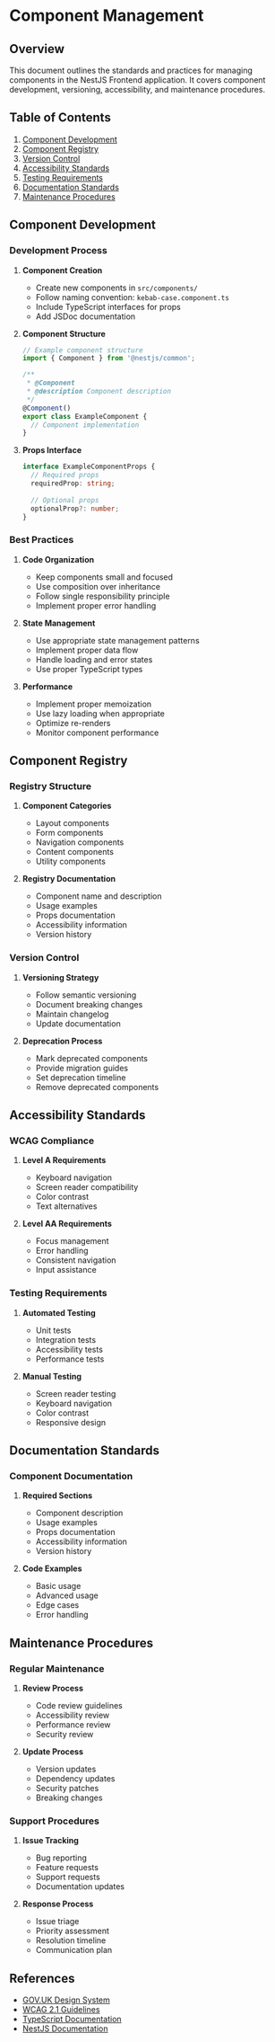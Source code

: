 # Component Management

## Overview

This document outlines the standards and practices for managing components in the NestJS Frontend application. It covers component development, versioning, accessibility, and maintenance procedures.

## Table of Contents

1. [Component Development](#component-development)
2. [Component Registry](#component-registry)
3. [Version Control](#version-control)
4. [Accessibility Standards](#accessibility-standards)
5. [Testing Requirements](#testing-requirements)
6. [Documentation Standards](#documentation-standards)
7. [Maintenance Procedures](#maintenance-procedures)

## Component Development

### Development Process

1. **Component Creation**
   - Create new components in `src/components/`
   - Follow naming convention: `kebab-case.component.ts`
   - Include TypeScript interfaces for props
   - Add JSDoc documentation

2. **Component Structure**
   ```typescript
   // Example component structure
   import { Component } from '@nestjs/common';
   
   /**
    * @Component
    * @description Component description
    */
   @Component()
   export class ExampleComponent {
     // Component implementation
   }
   ```

3. **Props Interface**
   ```typescript
   interface ExampleComponentProps {
     // Required props
     requiredProp: string;
     
     // Optional props
     optionalProp?: number;
   }
   ```

### Best Practices

1. **Code Organization**
   - Keep components small and focused
   - Use composition over inheritance
   - Follow single responsibility principle
   - Implement proper error handling

2. **State Management**
   - Use appropriate state management patterns
   - Implement proper data flow
   - Handle loading and error states
   - Use proper TypeScript types

3. **Performance**
   - Implement proper memoization
   - Use lazy loading when appropriate
   - Optimize re-renders
   - Monitor component performance

## Component Registry

### Registry Structure

1. **Component Categories**
   - Layout components
   - Form components
   - Navigation components
   - Content components
   - Utility components

2. **Registry Documentation**
   - Component name and description
   - Usage examples
   - Props documentation
   - Accessibility information
   - Version history

### Version Control

1. **Versioning Strategy**
   - Follow semantic versioning
   - Document breaking changes
   - Maintain changelog
   - Update documentation

2. **Deprecation Process**
   - Mark deprecated components
   - Provide migration guides
   - Set deprecation timeline
   - Remove deprecated components

## Accessibility Standards

### WCAG Compliance

1. **Level A Requirements**
   - Keyboard navigation
   - Screen reader compatibility
   - Color contrast
   - Text alternatives

2. **Level AA Requirements**
   - Focus management
   - Error handling
   - Consistent navigation
   - Input assistance

### Testing Requirements

1. **Automated Testing**
   - Unit tests
   - Integration tests
   - Accessibility tests
   - Performance tests

2. **Manual Testing**
   - Screen reader testing
   - Keyboard navigation
   - Color contrast
   - Responsive design

## Documentation Standards

### Component Documentation

1. **Required Sections**
   - Component description
   - Usage examples
   - Props documentation
   - Accessibility information
   - Version history

2. **Code Examples**
   - Basic usage
   - Advanced usage
   - Edge cases
   - Error handling

## Maintenance Procedures

### Regular Maintenance

1. **Review Process**
   - Code review guidelines
   - Accessibility review
   - Performance review
   - Security review

2. **Update Process**
   - Version updates
   - Dependency updates
   - Security patches
   - Breaking changes

### Support Procedures

1. **Issue Tracking**
   - Bug reporting
   - Feature requests
   - Support requests
   - Documentation updates

2. **Response Process**
   - Issue triage
   - Priority assessment
   - Resolution timeline
   - Communication plan

## References

- [GOV.UK Design System](https://design-system.service.gov.uk/)
- [WCAG 2.1 Guidelines](https://www.w3.org/WAI/WCAG21/quickref/)
- [TypeScript Documentation](https://www.typescriptlang.org/docs/)
- [NestJS Documentation](https://docs.nestjs.com/) 